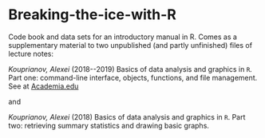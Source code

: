 # Breaking-the-ice-with-R
Code book and data sets for an introductory manual in R. Comes as a supplementary material to two unpublished (and partly unfinished) files of lecture notes:

_Kouprianov, Alexei_ (2018--2019) Basics of data analysis and graphics in `R`. Part one: command-line interface, objects, functions, and file management. See at [Academia.edu](https://www.academia.edu/35756044/Basics_of_data_analysis_and_graphics_in_R_Part_one_command-line_interface_objects_functions_and_file_management)

and 

_Kouprianov, Alexei_ (2018) Basics of data analysis and graphics in `R`. Part two: retrieving summary statistics and drawing basic graphs.
